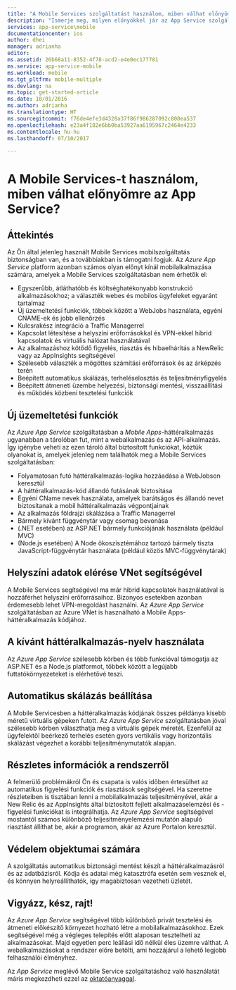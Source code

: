 ```yaml
---
title: "A Mobile Services szolgáltatást használom, miben válhat előnyömre az App Service?"
description: "Ismerje meg, milyen előnyökkel jár az App Service szolgáltatásnak a meglévő Mobile Services projektjeibe való felvétele."
services: app-service\mobile
documentationcenter: ios
author: dhei
manager: adrianha
editor: 
ms.assetid: 26b68a11-8352-4f78-acd2-e4e0ec177781
ms.service: app-service-mobile
ms.workload: mobile
ms.tgt_pltfrm: mobile-multiple
ms.devlang: na
ms.topic: get-started-article
ms.date: 10/01/2016
ms.author: adrianha
ms.translationtype: HT
ms.sourcegitcommit: f76de4efe3d4328a37f86f986287092c808ea537
ms.openlocfilehash: e23a4f182e6bb0ba53927aa6195967c2464e4233
ms.contentlocale: hu-hu
ms.lasthandoff: 07/10/2017

---
```

# <a name="getting-started"> </a>A Mobile Services-t használom, miben válhat előnyömre az App Service?
## <a name="overview"></a>Áttekintés
Az Ön által jelenleg használt Mobile Services mobilszolgáltatás biztonságban van, és a továbbiakban is támogatni fogjuk. Az *Azure App Service* platform azonban számos olyan előnyt kínál mobilalkalmazása számára, amelyek a Mobile Services szolgáltatásban nem érhetők el:

* Egyszerűbb, átláthatóbb és költséghatékonyabb konstrukció alkalmazásokhoz; a választék webes és mobilos ügyfeleket egyaránt tartalmaz
* Új üzemeltetési funkciók, többek között a WebJobs használata, egyéni CNAME-ek és jobb ellenőrzés
* Kulcsrakész integráció a Traffic Managerrel
* Kapcsolat létesítése a helyszíni erőforrásokkal és VPN-ekkel hibrid kapcsolatok és virtuális hálózat használatával
* Az alkalmazáshoz kötődő figyelés, riasztás és hibaelhárítás a NewRelic vagy az AppInsights segítségével
* Szélesebb választék a mögöttes számítási erőforrások és az árképzés terén
* Beépített automatikus skálázás, terheléselosztás és teljesítményfigyelés
* Beépített átmeneti üzembe helyezési, biztonsági mentési, visszaállítási és működés közbeni tesztelési funkciók

## <a name="new-hosting-features"></a>Új üzemeltetési funkciók
Az *Azure App Service* szolgáltatásban a *Mobile Apps*-háttéralkalmazás ugyanabban a tárolóban fut, mint a webalkalmazás és az API-alkalmazás. Így igénybe veheti az ezen tároló által biztosított funkciókat, köztük olyanokat is, amelyek jelenleg nem találhatók meg a Mobile Services szolgáltatásban:

* Folyamatosan futó háttéralkalmazás-logika hozzáadása a WebJobson keresztül
* A háttéralkalmazás-kód állandó futásának biztosítása
* Egyéni CName nevek használata, amelyek barátságos és állandó nevet biztosítanak a mobil háttéralkalmazás végpontjainak
* Az alkalmazás földrajzi skálázása a Traffic Managerrel
* Bármely kívánt függvénytár vagy csomag bevonása
* (.NET esetében) az ASP.NET bármely funkciójának használata (például MVC)
* (Node.js esetében) A Node ökoszisztémához tartozó bármely tiszta JavaScript-függvénytár használata (például közös MVC-függvénytárak)

## <a name="access-on-premises-data-using-vnet"></a>Helyszíni adatok elérése VNet segítségével
A Mobile Services segítségével ma már hibrid kapcsolatok használatával is hozzáférhet helyszíni erőforrásaihoz. Bizonyos esetekben azonban érdemesebb lehet VPN-megoldást használni. Az *Azure App Service* szolgáltatásban az Azure VNet is használható a Mobile Apps-háttéralkalmazás kódjához.

## <a name="use-your-favorite-backend-language"></a>A kívánt háttéralkalmazás-nyelv használata
Az *Azure App Service* szélesebb körben és több funkcióval támogatja az ASP.NET és a Node.js platformot, többek között a legújabb futtatókörnyezeteket is elérhetővé teszi.

## <a name="set-up-automatic-scale"></a>Automatikus skálázás beállítása
A Mobile Servicesben a háttéralkalmazás kódjának összes példánya kisebb méretű virtuális gépeken futott. Az *Azure App Service* szolgáltatásban jóval szélesebb körben választhatja meg a virtuális gépek méretét. Ezenfelül az ügyfelektől beérkező terhelés esetén gyors vertikális vagy horizontális skálázást végezhet a korábbi teljesítménymutatók alapján.

## <a name="be-in-the-know"></a>Részletes információk a rendszerről
A felmerülő problémákról Ön és csapata is valós időben értesülhet az automatikus figyelési funkciók és riasztások segítségével. Ha szeretne részleteiben is tisztában lenni a mobilalkalmazás teljesítményével, akár a New Relic és az AppInsights által biztosított fejlett alkalmazáselemzési és -figyelési funkciókat is integrálhatja. Az *Azure App Service* segítségével mostantól számos különböző teljesítményelemzési mutatón alapuló riasztást állíthat be, akár a programon, akár az Azure Portalon keresztül.

## <a name="keep-your-assets-safe"></a>Védelem objektumai számára
A szolgáltatás automatikus biztonsági mentést készít a háttéralkalmazásról és az adatbázisról. Kódja és adatai még katasztrófa esetén sem vesznek el, és könnyen helyreállíthatók, így magabiztosan vezetheti üzletét.

## <a name="ready-stage-go"></a>Vigyázz, kész, rajt!
Az *Azure App Service* segítségével több különböző privát tesztelési és átmeneti előkészítő környezet hozható létre a mobilalkalmazásokhoz. Ezek segítségével még a végleges telepítés előtt alaposan tesztelheti az alkalmazásokat. Majd egyetlen perc leállási idő nélkül éles üzemre válthat. A webalkalmazásokat a rendszer előre betölti, ami hozzájárul a lehető legjobb felhasználói élményhez.

Az *App Service* meglévő Mobile Service szolgáltatáshoz való használatát máris megkezdheti ezzel az [oktatóanyaggal](app-service-mobile-migrating-from-mobile-services.md).

